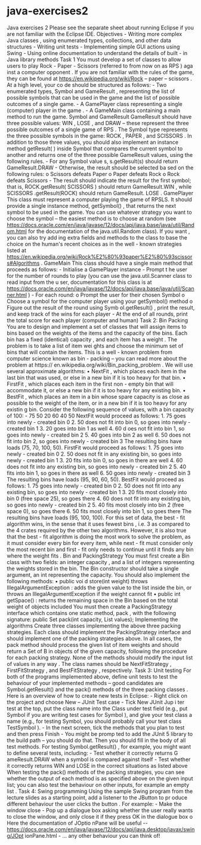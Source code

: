 # java-exercises2

Java   exercises   2  Please see the separate sheet about running Eclipse if you are not familiar with the Eclipse IDE.  Objectives  -   Writing more complex Java classes , using enumerated types, collections, and other data  structures  -   Writing unit   tests  -   Implementing simple GUI actions using Swing  -   Using online documentation to understand   the details of built - in   Java library methods  Task 1  You must   develop a set of classes to   allow users to play   Rock - Paper - Scissors   (referred to from now  on as   RPS )   aga inst a computer opponent . If you are not familiar with the rules of the game, they can  be found at   https://en.wikipedia.org/wiki/Rock – paper – scissors .  At a high level, your co de should be structured as follows:  -   Two enumerated types,   Symbol   and   GameResult , representing the list of possible symbols that  can be used in the game and the list of possible outcomes of a single game.  -   A   GamePlayer   class representing a single   (computer)   player in the game .  -   A   GameMain   class containing a   main   method to run the game.  Symbol and GameResult  GameResult   should have three possible values:   WIN ,   LOSE , and   DRAW   –   these represent the three  possible outcomes of a single game of   RPS .  The   Symbol   type represents the   three   possible symbols in the game:   ROCK ,   PAPER ,   and   SCISSORS . In  addition to those   three   values, you should also implement an instance method   getResult( )   inside  Symbol   that compares the current symbol to another and returns one of the three possible  GameResult   values, using the following rules.  -   For any   Symbol   value s,   s.getResult(s)   should return   GameResult.DRAW  -   Otherwise, the result should be selected ba sed on the following   rules:  o   Scissors   defeats   Paper  o   Paper   defeats   Rock  o   Rock   defeats   Scissors  -   The result should indicate   the result for the   first   symbol; that is,   ROCK.getResult( SCISSORS )  should return   GameResult.WIN , while   SCISSORS .getResult(ROCK)   should return  GameResult. LOSE .  GamePlayer  This class must represent a computer playing the game of RPSLS. It should provide a single instance  method,   getSymbol() , that returns the next symbol   to be used in the game. You can use whatever
strategy you want   to choose the symbol   –   the easiest method is to choose at random   (see  https://docs.oracle.com/en/java/javase/12/docs/api/java.base/java/util/Random.html   for   the  documentation of the   java.util.Random   class). If you want , you can also   try   add ing   extra   fields and  methods   to the   class to base the choice on the human's recent choices   as in the well - known  strategies listed at  https://en.wikipedia.org/wiki/Rock%E2%80%93paper%E2%80%93scissors#Algorithms .  GameMain  This class should have a single   main   method that proceeds as follows:  -   Initialise a   GamePlayer   instance  -   Prompt t he user for the number of rounds to play (you can use the   java.util.Scanner   class to  read input from the u ser, documentation for this class is at  https://docs.oracle.com/en/java/javase/12/docs/api/java.base/java/util/Scanner.html )  -   For each round:  o   Prompt the user for their chosen Symbol  o   Choose a symbol for the computer player using your   getSymbol()   method  o   Figure out the result of the round using   Symb ol.getResult() , print the result, and  keep track of the wins for each player  -   At the end of all rounds, print the total score for each player (computer and human)
Task 2: Bin Packing  You are to design and implement a set of classes that will assign items to bins based on the weights  of the items and the capacity of the bins. Each bin has a fixed (identical)   capacity , and each item has  a   weight . The problem is to take a list of item wei ghts and choose the minimum set of bins that will  contain the items. This is a well - known problem from computer science known as   bin - packing   –   you  can read more about the problem at   https:// en.wikipedia.org/wiki/Bin_packing_problem .  We   will use several approximate algorithms:  •   NextFit , which places each item in the last bin that was used, or else in a new bin if it is too  heavy for that bin.  •   FirstFit , which places each item in the first non - empty bin that will accommodate it, or else a  new bin if it is too heavy for any existing bin.  •   BestFit , which places an item in a bin whose spare capacity is as close as possible to the  weight of the item, or in a new bin if it is too heavy for any existin g bin.  Consider the following sequence of values, with a bin capacity of 100:  -   75   50   20   60   40   50  NextFit   would proceed as follows:  1.   75 goes into newly - created bin 0  2.   50 does not fit into bin 0, so goes into newly - created bin 1  3.   20 goes into bin 1 as well  4.   60 d oes not fit into bin 1, so goes into newly - created bin 2  5.   40 goes into bin 2 as well  6.   50 does not fit into bin 2, so goes into newly - created bin 3  The resulting bins have loads (75, 70, 100, 50).  FirstFit   would proceed as follows:  1.   75 goes into newly - created   bin 0  2.   50 does not fit in any existing bin, so goes into newly - created bin 1  3.   20 fits into bin 0, so goes in there are well  4.   60 does not fit into any existing bin, so goes into newly - created bin 2  5.   40 fits into bin 1, so goes in there as well  6.   50 goes into   newly - created bin 3  The resulting bins have loads (95, 90, 60, 50).  BestFit   would proceed as follows:  1.   75 goes into newly - created bin 0  2.   50 does not fit into any existing bin, so goes into newly - created bin 1  3.   20 fits most closely into bin 0 (free space 25),   so goes there  4.   60 does not fit into any existing bin, so goes into newly - created bin 2  5.   40 fits most closely into bin 2 (free space 0), so goes there
6.   50 fits most closely into bin 1, so goes there  The resulting bins have loads (95, 100, 100).  For this set of   data, the best - fit algorithm wins, in the sense that it uses fewest   bins , i.e. 3 as  compared to the 4 crates required by the other two algorithms.   However, it is also true that the  best - fit algorithm is doing the most work to solve the problem, as it must   consider every bin for  every item, while next - fit must consider only the most recent bin and first - fit only needs to continue  until it finds   any bin where the weight fits .  Bin and PackingStrategy  You must first create a   Bin   class with two fields: an integer   capacity , and a list of integers  representing the   weights   stored in the bin. The   Bin   constructor should take a single argument, an   int  representing the capacity.   You   should also implement the following methods:  •   public   voi d store(int weight) throws IllegalArgumentException : adds the given value to the  list inside the bin, or throws an   IllegalArgumentException   if the weight cannot fit  •   public int getSpace() : returns the remaining space in the   Bin   based on the total weight of  objects included  You must then create a   PackingStrategy   interface which contains one static method,   pack , with the  following signature:  public Set<Bin> pack(int capacity, List<Integer> values);  Implementing the algorithms  Create three classes implementing   the above three packing strategies. Each class should implement  the   PackingStrategy   interface and should implement one of the packing strategies above. In all  cases, the   pack   method should process the given list of item weights and should return a   Set   of   B in  objects of the given capacity, following the procedure for each packing strategy.   None of the  methods should modify the input list of values in any way .  The class names should be   NextFitStrategy ,   FirstFitStrategy , and   BestFitStrategy , respectively.
Task 3: Unit testing  For both of the programs implemented above, define   unit tests   to test the behaviour of your  implemented methods   –   good candidates are   Symbol.getResult()   and   the   pack()   methods of the  three packing classes . Here is an overview of how   to create new tests in Eclipse:  -   Right click on the project and choose   New   –   JUnit Test case  -   Tick   New JUnit Jup i ter test   at the top,   put the class name into   the   Class under test   field  (e.g., put   Symbol   if you are writing test cases for   Symbol ), and give your test class a name  (e.g., for testing Symbol, you should probably call your test class   TestSymbol ).  -   In the next screen, tick the methods that you plan to test and then press   Finish  -   You might be promp ted to add the JUnit 5 library to the build path   –   you should do that.  Then you should fill in the body of all test methods. For testing   Symbol.getResult() , for example, you  might want   to define several tests, including:  -   Test whether it correctly returns   G ameResult.DRAW   when   a symbol is compared against  itself  -   Test whether it correctly returns   WIN   and   LOSE   in the   correct situations as listed above  When testing the   pack()   methods of the packing strategies, you can   see whether the output of each  method is as   specified above on the given input list; you can also test   the behaviour on other inputs,  for example an empty list .
Task 4: Swing programming  Using the sample Swing program from the lecture slides as a starting point, add a listener to the  JButton   to pr oduce different behaviour   the user clicks the button . For example:  -   Make the window close  -   Pop up a dialogue box   asking whether the user really wants to close the window, and only  close it if they press   OK   in the dialogue box  o   Here the documentation of   JOptio nPane   will be useful   --  https://docs.oracle.com/en/java/javase/12/docs/api/java.desktop/javax/swing/JOpt  ionPane.html  -   … any other behaviour you   can think of!
